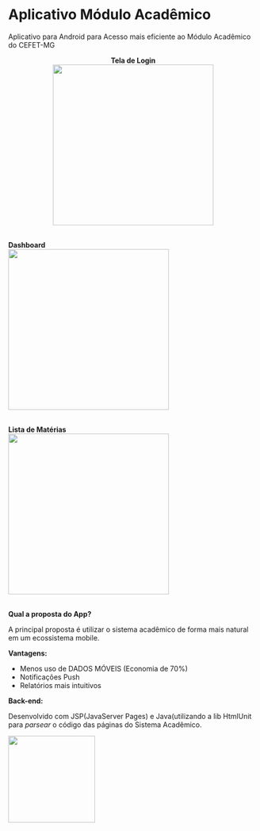 
# Aplicativo Módulo Acadêmico
Aplicativo para Android para Acesso mais eficiente ao Módulo Acadêmico do CEFET-MG

<p align="center">
  <b>Tela de Login</b> <br />
  <img src="http://i.imgur.com/RTUWfdx.png" width="324"/> <br /><br />
  
  <b>Dashboard</b> <br />
  <img src="http://i.imgur.com/9JvpqFY.jpg" width="324"/> <br /><br />
  
  <b>Lista de Matérias</b> <br />
  <img src="http://i.imgur.com/upUK7jO.jpg" width="324"/> <br /><br />
</p>

<b>Qual a proposta do App?</b>

A principal proposta é utilizar o sistema acadêmico de forma mais natural em um ecossistema mobile.

<b>Vantagens:</b>
  
  - Menos uso de DADOS MÓVEIS (Economia de 70%)
  - Notificações Push 
  - Relatórios mais intuitivos
  
<b>Back-end:</b>
 
Desenvolvido com JSP(JavaServer Pages) e Java(utilizando a lib HtmlUnit para <i>parsear</i> o código das páginas do Sistema Acadêmico.
  
<img src="http://taplend.com/img/google-play-cs.png" width="175"/>
